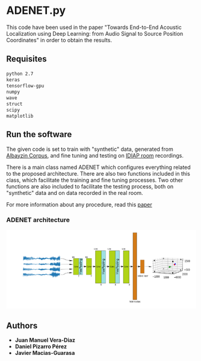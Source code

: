 # ADENET.py

This code have been used in the paper "Towards End-to-End Acoustic Localization using Deep Learning: from Audio Signal to Source Position Coordinates" in order to obtain the results.

## Requisites
```
python 2.7
keras
tensorflow-gpu
numpy
wave
struct
scipy
matplotlib
```

## Run the software
The given code is set to train with "synthetic" data, generated from [Albayzin Corpus](http://catalogue.elra.info/en-us/repository/browse/ELRA-S0089/), and fine tuning and testing on [IDIAP room](http://www.idiap.ch/dataset/av16-3/) recordings.

There is a main class named ADENET which configures everything related to the proposed architecture. There are also two functions included in this class, which facilitate the training and fine tuning processes. Two other functions are also included to facilitate the testing process, both on "synthetic" data and on data recorded in the real room. 

For more information about any procedure, read this [paper](http://www.mdpi.com/1424-8220/18/10/3418)

### ADENET architecture

<img style= "center" src="https://github.com/juanmavera/ADENET/blob/master/images/Adenet_architecture.png" />

## Authors
* **Juan Manuel Vera-Diaz**
* **Daniel Pizarro Pérez**
* **Javier Macias-Guarasa**
